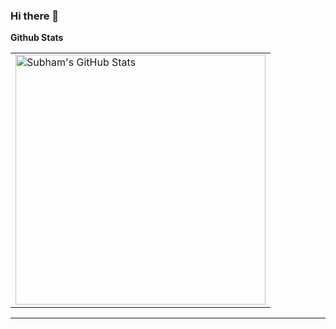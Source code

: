### Hi there 👋

<!--
**subham2728/subham2728** is a ✨ _special_ ✨ repository because its `README.md` (this file) appears on your GitHub profile.

Here are some ideas to get you started:

- 🔭 I’m currently working on ...
- 🌱 I’m currently learning ...
- 👯 I’m looking to collaborate on ...
- 🤔 I’m looking for help with ...
- 💬 Ask me about ...
- 📫 How to reach me: ...
- 😄 Pronouns: ...
- ⚡ Fun fact: ...
-->

**Github Stats**

<table align='center'>
  <tr>
    <td>
      <a href="https://github.com/subham2728/subham2728"> 
        <img align="center" src="https://github-readme-stats.vercel.app/api?username=subham2728&show_icons=true&line_height=27&count_private=true&title_color=ffffff&text_color=c9cacc&icon_color=2bbc8a&bg_color=1d1f21" alt="Subham's GitHub Stats" width="400" />
      </a>
     </td>

  </tr>
</table>
<hr>


